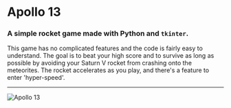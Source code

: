 # Apollo 13
### A simple rocket game made with Python and `tkinter`. 

This game has no complicated features and the code is fairly easy to understand. The goal is to beat your high score and to survive as long as possible by avoiding your Saturn V rocket from crashing onto the meteorites. The rocket accelerates as you play, and there's a feature to enter 'hyper-speed'.
___
![Apollo 13](https://external-preview.redd.it/Uzjty7M81WumEqQXqeihN_j7Bdj8mkiifvpeakLHfkA.png?format=pjpg&auto=webp&s=8224d11b29790968d1c2b9e242d493eac2d29215)
